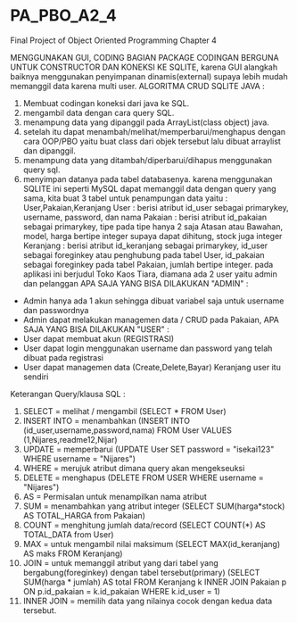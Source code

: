 # PA_PBO_A2_4
Final Project of Object Oriented Programming Chapter 4

MENGGUNAKAN GUI, CODING BAGIAN PACKAGE CODINGAN BERGUNA UNTUK CONSTRUCTOR DAN KONEKSI KE SQLITE, karena GUI alangkah baiknya menggunakan penyimpanan dinamis(external)
supaya lebih mudah memanggil data karena multi user.
ALGORITMA CRUD SQLITE JAVA :
  1. Membuat codingan koneksi dari java ke SQL.
  2. mengambil data dengan cara query SQL.
  3. menampung data yang dipanggil pada ArrayList(class object) java.
  4. setelah itu dapat menambah/melihat/memperbarui/menghapus dengan cara OOP/PBO yaitu buat class dari objek tersebut lalu dibuat arraylist dan dipanggil.
  5. menampung data yang ditambah/diperbarui/dihapus menggunakan query sql.
  6. menyimpan datanya pada tabel databasenya.
karena menggunakan SQLITE ini seperti MySQL dapat memanggil data dengan query yang sama, kita buat 3 tabel untuk penampungan data yaitu : User,Pakaian,Keranjang
  User : berisi atribut id_user sebagai primarykey, username, password, dan nama
  Pakaian : berisi atribut id_pakaian sebagai primarykey, tipe pada tipe hanya 2 saja Atasan atau Bawahan, model, harga bertipe integer supaya dapat dihitung, 
    stock juga integer
  Keranjang : berisi atribut id_keranjang sebagai primarykey, id_user sebagai foreginkey atau penghubung pada tabel User, id_pakaian sebagai foreginkey pada tabel Pakaian,
  jumlah bertipe integer.
pada aplikasi ini berjudul Toko Kaos Tiara, diamana ada 2 user yaitu admin dan pelanggan
APA SAJA YANG BISA DILAKUKAN "ADMIN" :
  - Admin hanya ada 1 akun sehingga dibuat variabel saja untuk username dan passwordnya
  - Admin dapat melakukan managemen data / CRUD pada Pakaian, 
APA SAJA YANG BISA DILAKUKAN "USER" :
- User dapat membuat akun (REGISTRASI)
- User dapat login menggunakan username dan password yang telah dibuat pada registrasi
- User dapat managemen data (Create,Delete,Bayar) Keranjang user itu sendiri

Keterangan 
Query/klausa SQL :
  1. SELECT = melihat / mengambil (SELECT * FROM User)
  2. INSERT INTO = menambahkan (INSERT INTO (id_user,username,password,nama) FROM User VALUES (1,Nijares,readme12,Nijar)
  3. UPDATE = memperbarui (UPDATE User SET password = "isekai123" WHERE username = "Nijares")
  4. WHERE = merujuk atribut dimana query akan mengekseuksi 
  5. DELETE = menghapus (DELETE FROM USER WHERE username = "Nijares")
  6. AS = Permisalan untuk menampilkan nama atribut
  7. SUM = menambahkan yang atribut integer (SELECT SUM(harga*stock) AS TOTAL_HARGA from Pakaian)
  8. COUNT = menghitung jumlah data/record (SELECT COUNT(*) AS TOTAL_DATA from User)
  9. MAX = untuk mengambil nilai maksimum (SELECT MAX(id_keranjang) AS maks FROM Keranjang)
  10. JOIN = untuk memanggil atribut yang dari tabel yang bergabung(foreginkey) dengan tabel tersebut(primary) 
      (SELECT SUM(harga * jumlah) AS total FROM Keranjang k INNER JOIN Pakaian p ON p.id_pakaian = k.id_pakaian WHERE k.id_user = 1)
  11. INNER JOIN = memilih data yang nilainya cocok dengan kedua data tersebut.
